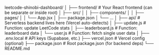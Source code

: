 leetcode-shinobi-dashboard/
│
├── frontend/                # Your React frontend (can be separate or inside root)
│   ├── src/
│   │   ├── components/
│   │   ├── pages/
│   │   └── App.jsx
│   ├── package.json
│   └── ...
│
├── api/                     # Serverless backend lives here (Vercel auto-detects)
│   ├── update.js            # Function: update LeetCode stats
│   ├── leaderboard.js       # Function: leaderboard data
│   └── user.js              # Function: fetch single user data
│
├── .env.local               # API keys (Supabase, etc.)
├── vercel.json              # Vercel config (optional)
├── package.json             # Root package.json (for backend deps)
└── README.md
